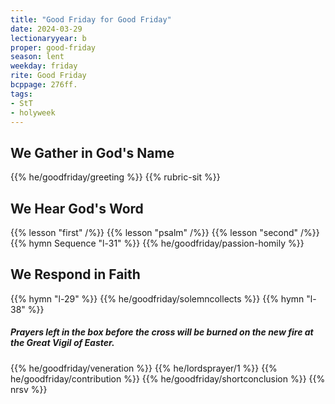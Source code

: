 ```yaml
---
title: "Good Friday for Good Friday"
date: 2024-03-29
lectionaryyear: b
proper: good-friday
season: lent
weekday: friday
rite: Good Friday
bcppage: 276ff.
tags:
- StT
- holyweek
---
```

## We Gather in God's Name
{{% he/goodfriday/greeting %}}
{{% rubric-sit %}}
## We Hear God's Word
{{% lesson "first" /%}}
{{% lesson "psalm" /%}}
{{% lesson "second" /%}}
{{% hymn Sequence "l-31" %}}
{{% he/goodfriday/passion-homily %}}
## We Respond in Faith
{{% hymn "l-29" %}}
{{% he/goodfriday/solemncollects %}}
{{% hymn "l-38" %}}
##### Prayers left in the box before the cross will be burned on the new fire at the Great Vigil of Easter.
{{% he/goodfriday/veneration %}}
{{% he/lordsprayer/1 %}}
{{% he/goodfriday/contribution %}}
{{% he/goodfriday/shortconclusion %}}
{{% nrsv %}}

